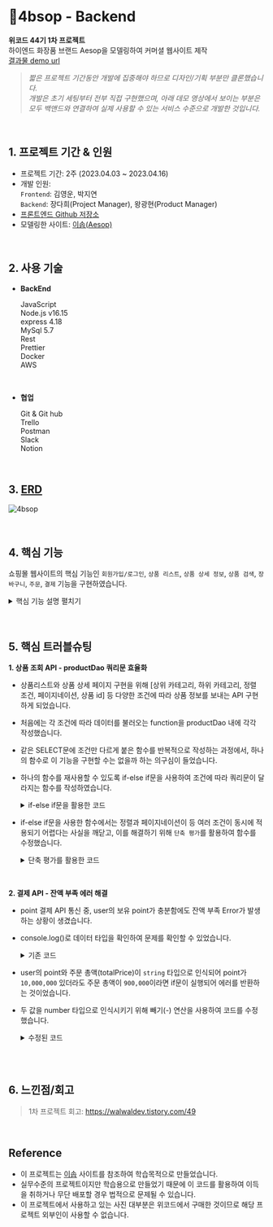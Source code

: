 # 📍4bsop - Backend
**위코드 44기 1차 프로젝트** <br>
하이엔드 화장품 브랜드 Aesop을 모델링하여 커머셜 웹사이트 제작<br>
[결과물 demo url](http://s3-fourbsop-jiyeoun.s3-website.ap-northeast-2.amazonaws.com/)

> *짧은 프로젝트 기간동안 개발에 집중해야 하므로 디자인/기획 부분만 클론했습니다.<br>
개발은 초기 세팅부터 전부 직접 구현했으며, 아래 데모 영상에서 보이는 부분은 모두 백앤드와 연결하여 실제 사용할 수 있는 서비스 수준으로 개발한 것입니다.*

<br>

## 1. 프로젝트 기간 & 인원
* 프로젝트 기간: 2주 (2023.04.03 ~ 2023.04.16)   
* 개발 인원:  
  `Frontend`: 김영운, 박지연 <br>
  `Backend`: 장다희(Project Manager), 왕광현(Product Manager) <br>
* [프론트엔드 Github 저장소](https://github.com/wecode-bootcamp-korea/44-1st-four-branch-frontend)
* 모델링한 사이트: [이솝(Aesop)](https://www.aesop.com/kr/)

<br>

 ## 2. 사용 기술

* **BackEnd** <br>

   JavaScript <br>
   Node.js v16.15 <br>
   express 4.18 <br>
   MySql 5.7 <br>
   Rest <br>
   Prettier <br>
   Docker <br>
   AWS <br>
 
<br>

* **협업** <br>

  Git & Git hub <br>
  Trello <br>
  Postman <br>
  Slack <br>
  Notion <br>

<br>

 ## 3. [ERD](https://dbdiagram.io/d/642a58b45758ac5f17262d7c)
 ![4bsop](https://github.com/walwald/44-1st-four-branch-backend/assets/120387100/2a16a5c0-1c81-450b-ad45-fc48c7051a3c)

<br>

 ## 4. 핵심 기능
 쇼핑몰 웹사이트의 핵심 기능인 `회원가입/로그인`, `상품 리스트`, `상품 상세 정보`, `상품 검색`, `장바구니`, `주문`, `결제` 기능을 구현하였습니다.
 
<details>
<summary>핵심 기능 설명 펼치기</summary>
<div markdown="1">
  
  <br>
 
 **1. 회원가입** 📌[코드 확인](https://github.com/walwald/44-1st-four-branch-backend/blob/034a67411cad420e16100865b4ccef38cd4ab8ee/services/userService.js#L10)
  
 - 고가 화장품 브랜드 특성상 구매 주기가 길고 선물용 1회성 구매가 많다는 점을 고려하여, user 수집 정보를 최소화하고 쉽고 간편한 회원 가입 기능을 구현했습니다
 - 정규표현식을 사용하여 이메일과 비밀번호의 유효성을 검증합니다.
 - 기 가입된 이메일로 중복 가입 시도 시 가입 불가하도록 에러 메시지를 반환합니다.
 - bcrypt를 사용하여 비밀번호 암호화 후 DB에 저장했습니다.
  
<br> 

 **2. 로그인** 📌[코드 확인](https://github.com/walwald/44-1st-four-branch-backend/blob/034a67411cad420e16100865b4ccef38cd4ab8ee/services/userService.js#L26)
 
 - DB내 저장된 암호화 된 비밀번호와 사용자가 입력한 비밀번호를 bcrypt로 암호화하여 비교 후 불일치하지 시 에러 메세지를 반환합니다. 
 - jwt를 활용하여 로그인 성공 시 payload에 user id가 담긴 토큰을 발급합니다.

  <br> 
  
 **3. 상품 정보 조회(리스트/상세 정보)** 📌[코드 확인](https://github.com/walwald/44-1st-four-branch-backend/blob/034a67411cad420e16100865b4ccef38cd4ab8ee/models/productDao.js#L23)

 - `메인 카테고리/서브 카테고리 필터`, `가격순 정렬`을 적용하여 상품 리스트 조회가 가능하며, `상품 id`로 필터하여 상품별 정보 조회가 가능합니다.
 - Frontend에서 동일한 endpoint에 필요에 따라 조건을 query parameter로 추가여 요청할 수 있도록 구현했습니다.
 - 화장품에 있어 성분이 중요한 요소이므로, 성분과 상품을 다대다 관계로 설계했습니다.
 - Product Dao 내 함수에서 단축 평가를 활용하여 각 조건문의 인자 유무를 판단, 하나의 query문으로 동작하도록 했습니다.
 - Order by와 Sorting, Offset과 Limit와 같이 두 인자가 함께 수신되어야 하는 경우, 하나의 인자만 수신되었을 때 에러 메시지를 반환합니다.
<br>

**4. 상품 검색** 📌[코드 확인](https://github.com/walwald/44-1st-four-branch-backend/blob/034a67411cad420e16100865b4ccef38cd4ab8ee/models/productDao.js#L3)

 - 검색어를 query parameter로 수신하여 검색어가 상품명에 포함된 상품들의 리스트를 전송합니다. 

<br>
  
**5. 인가(Authorization)** 📌[코드 확인](https://github.com/walwald/44-1st-four-branch-backend/blob/034a67411cad420e16100865b4ccef38cd4ab8ee/utils/auth.js#L5)
- `장바구니`, `주문`, `결제` 기능 이용 시 token을 해독하여 payload의 user id 확인 후 가입된 고객만 사용 가능하도록 인가 middleware를 구현했습니다.
- token이 수신되지 않은 경우 token이 필요하다는 에러 메시지를 반환합니다.
- payload 내 user id가 DB에서 확인되지 않을 경우 유효하지 않은 user라는 에러 메시지를 반환합니다.

<br>
  
**6. 장바구니 CRUD**

- **생성:** Cart Dao 내 query문에서 ON DUPLICATE을 활용하여, 카트에 특정 상품이 담겨있는 경우 '카트에 담기'를 다시 클릭하였을 때 수량이 1 증가하도록 구현했습니다. 📌[코드 확인](https://github.com/walwald/44-1st-four-branch-backend/blob/034a67411cad420e16100865b4ccef38cd4ab8ee/models/cartDao.js#L3)
- **수량 변경:** client가 전달한 수량으로 상품 수량을 업데이트 합니다. 📌[코드 확인](https://github.com/walwald/44-1st-four-branch-backend/blob/034a67411cad420e16100865b4ccef38cd4ab8ee/models/cartDao.js#L41)
- **삭제:** 삭제 요청에 따라 장바구니 내 상품을 삭제합니다. 📌[코드 확인](https://github.com/walwald/44-1st-four-branch-backend/blob/034a67411cad420e16100865b4ccef38cd4ab8ee/models/cartDao.js#L16)
<br>

**7. 주문** 📌[코드 확인](https://github.com/walwald/44-1st-four-branch-backend/blob/034a67411cad420e16100865b4ccef38cd4ab8ee/models/orderDao.js#L50)

- 배송 주소 별도 저장 후, 주문 정보와 주문 상품 정보를 DB에 저장합니다.
- uuid를 사용하여 고유 주문 번호를 생성 했습니다.
- MySql의 transaction 기능을 활용하여 `주문 정보 저장`과 `주문 상품 정보 저장`이 함께 이루어지고, 에러 발생 시 함께 철회되도록 구현했습니다.
<br>

**8. 포인트 결제** 📌[코드 확인](https://github.com/walwald/44-1st-four-branch-backend/blob/034a67411cad420e16100865b4ccef38cd4ab8ee/models/orderDao.js#L4)
  
- 회원이 보유한 포인트에서 주문 총액이 차감되는 API입니다.
- MySql의 transaction 기능을 활용하여 `고객 포인트 차감`, `주문 및 주문 상품 상태 업데이트 (결제 대기 -> 결제 완료)`, `카트 내역 삭제`가 함께 동작하며, 에러 발생 시 함께 철회되도록 구현했습니다.
- 주문 총액이 보유 포인트보다 적을 경우 에러를 반환합니다.

</div>
</details>
<br>

<br>

## 5. 핵심 트러블슈팅
 **1. 상품 조회 API - productDao 쿼리문 효율화**
- 상품리스트와 상품 상세 페이지 구현을 위해 [상위 카테고리, 하위 카테고리, 정렬 조건, 페이지네이션, 상품 id] 등 다양한 조건에 따라 상품 정보를 보내는 API 구현하게 되었습니다. 
- 처음에는 각 조건에 따라 데이터를 불러오는 function을 productDao 내에 각각 작성했습니다. 
- 같은 SELECT문에 조건만 다르게 붙은 함수를 반복적으로 작성하는 과정에서, 하나의 함수로 이 기능을 구현할 수는 없을까 하는 의구심이 들었습니다.
- 하나의 함수를 재사용할 수 있도록 if-else if문을 사용하여 조건에 따라 쿼리문이 달라지는 함수를 작성하였습니다.  

  <details>
  <summary>if-else if문을 활용한 코드</summary>
  <div markdown="1">
  
    
    ```Javascript
    //productDao.js - if문을 활용한 getProductByCondition 함수

    const getProductsByCondition = async (subId, mainId, pId, isMain) => {
      try {
        let condition = '';
        if (subId) {
          condition = `WHERE sc.id = ${subId}`;
        } else if (mainId) {
          condition = `WHERE m.id = ${mainId}`;
        } else if (pId) {
          condition = `WHERE p.id = ${pId}`;
        } else if (isMain) {
          condition = `WHERE p.main_product = ${isMain}`;
        }

        return await appDataSource.query(
          `SELECT 
            p.id,
            p.name,
            p.price,
            p.description,
            p.size_id sizeId,
            p.sub_category_id subCategoryId,
            s.size size,
            sc.name subCategoryName,
            m.id mainCategoryId,
            m.name mainCategoryName,
            i.url imageUrl,
            joined_ig.ig_array ingredients
        FROM products p
        JOIN sizes s ON p.size_id = s.id
        JOIN sub_categories sc ON sc.id = p.sub_category_id
        JOIN main_categories m ON sc.main_category_id = m.id
        JOIN products_images pi ON p.id = pi.product_id
        JOIN images i ON i.id = pi.image_id
        JOIN (
            SELECT
                pig.product_id pid,
                JSON_ARRAYAGG(ig.name) ig_array
            FROM ingredients ig
            JOIN products_ingredients pig ON pig.ingredient_id = ig.id
            GROUP BY pig.product_id
        ) joined_ig ON joined_ig.pid = p.id        
        ${condition}`
        );
      } catch (err) {
        err.message = 'DATABASE_ERROR';
        err.statusCode = 400;
        throw err;
      }
    };
  ```
  </div>
  </details>
    
 - if-else if문을 사용한 함수에서는 정렬과 페이지네이션이 등 여러 조건이 동시에 적용되기 어렵다는 사실을 깨닫고, 이를 해결하기 위해 `단축 평가`를 활용하여 함수를 수정했습니다.
  
    <details>
    <summary>단축 평가를 활용한 코드</summary>
    <div markdown="1">
      
      ```JavaScript
      //productDao.js - 단축 평가를 활용한 getProductsByCondition 함수

      const getProductsByCondition = async (
        subId,
        mainId,
        pId,
        isMain,
        orderBy,
        sorting,
        offset = 0,
        limit = 10
      ) => {
        try {
          const conditions = [
            subId && `WHERE sc.id = ${subId}`,
            mainId && `WHERE m.id = ${mainId}`,
            pId && `WHERE p.id = ${pId}`,
            isMain && `WHERE p.main_product = ${isMain}`,
          ].filter(Boolean);

          const orderings = [
            orderBy && `ORDER BY ${orderBy}`,
            sorting && `${sorting}`,
          ].filter(Boolean);

          const pagination = [
            limit && `LIMIT ${limit}`,
            offset && `OFFSET ${offset}`,
          ].filter(Boolean);

          const condition = conditions[0] || '';
          const ordering = orderings.join(' ') || '';
          const paging = pagination.join(' ') || '';

          return await appDataSource.query(
            `SELECT 
              p.id,
              p.name,
              p.price,
              p.description,
              p.summary,
              p.size_id sizeId,
              p.sub_category_id subCategoryId,
              s.size size,
              sc.name subCategoryName,
              m.id mainCategoryId,
              m.name mainCategoryName,
              i.url imageUrl,
              joined_ig.ig_array ingredients
          FROM products p
          LEFT JOIN sizes s ON p.size_id = s.id
          LEFT JOIN sub_categories sc ON sc.id = p.sub_category_id
          LEFT JOIN main_categories m ON sc.main_category_id = m.id
          LEFT JOIN products_images pi ON p.id = pi.product_id
          LEFT JOIN images i ON i.id = pi.image_id
          LEFT JOIN (
              SELECT
                  pig.product_id pid,
                  JSON_ARRAYAGG(ig.name) ig_array
              FROM ingredients ig
              JOIN products_ingredients pig ON pig.ingredient_id = ig.id
              GROUP BY pig.product_id
          ) joined_ig ON joined_ig.pid = p.id        
          ${condition}
          ${ordering}
          ${paging}`
          );
        } catch (err) {
          err.message = 'DATABASE_ERROR';
          err.statusCode = 400;
          throw err;
        }
      };
      
      ```
      
      - [orderBy - sorting], [offset - limit]과 같이 경우 반드시 pair로 들어와야하는 경우를 커버하기 위해 productService 함수 내에 에러 핸들러를 작성했습니다.

      ```JavaScript
      //productService.js - 반드시 함께 들어와야 하는 인자에 대한 에러처리 if문

      if (!orderBy !== !sorting) {
        const err = new Error('CONDITION_NEEDS_TO_BE_PAIR');
        err.statusCode = 400;
        throw err;
      }

      if (!offset !== !limit) {
        const err = new Error('CONDITION_NEEDS_TO_BE_PAIR');
        err.statusCode = 400;
        throw err;
      }
      ```
    </div>
    </details>
  
  <br>
    
 **2. 결제 API - 잔액 부족 에러 해결**
- point 결제 API 통신 중, user의 보유 point가 충분함에도 잔액 부족 Error가 발생하는 상황이 생겼습니다. 
- console.log()로 데이터 타입을 확인하여 문제를 확인할 수 있었습니다.

  <details>
  <summary>기존 코드</summary>
  <div markdown="1">

    ```JavaScript
    //orderService.js - 잔액이 충분해도 잔액 부족 에러가 났던 기존 코드

    if (user.point < order.totalPrice) {
        const err = new Error('INSUFFICIENT_POINT');
        err.statusCode = 400;
        throw err;
    };
    ```

  </div>
  </details>

  
- user의 point와 주문 총액(totalPrice)이 `string` 타입으로 인식되어 point가 `10,000,000` 있더라도 주문 총액이 `900,000`이라면 if문이 실행되어 에러를 반환하는 것이었습니다.
- 두 값을 number 타입으로 인식시키기 위해 빼기(-) 연산을 사용하여 코드를 수정했습니다. 
  
  <details>
  <summary>수정된 코드</summary>
  <div markdown="1">
    
   ```JavaScript
    //orderService.js - 숫자로 인식되도록 수정한 코드

    if (user.point - order.totalPrice < 0) {
        const err = new Error('INSUFFICIENT_POINT');
        err.statusCode = 400;
        throw err;
    }
   ```
                                          
<br>
                                          
  </div>
  </details>

<br>
  
## 6. 느낀점/회고
> 1차 프로젝트 회고: https://walwaldev.tistory.com/49
    
  <br>
  
## Reference

- 이 프로젝트는 [이솝](https://www.aesop.com/kr/) 사이트를 참조하여 학습목적으로 만들었습니다.
- 실무수준의 프로젝트이지만 학습용으로 만들었기 때문에 이 코드를 활용하여 이득을 취하거나 무단 배포할 경우 법적으로 문제될 수 있습니다.
- 이 프로젝트에서 사용하고 있는 사진 대부분은 위코드에서 구매한 것이므로 해당 프로젝트 외부인이 사용할 수 없습니다.
